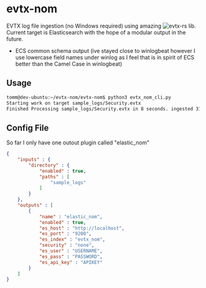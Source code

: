 # evtx-nom
EVTX log file ingestion (no Windows required) using amazing ![evtx-rs](https://github.com/omerbenamram/evtx) lib. Current target is Elasticsearch with the hope of a modular output in the future.

* ECS common schema output (ive stayed close to winlogbeat however I use lowercase field names under winlog as I feel that is in spirit of ECS better than the Camel Case in winlogbeat)


## Usage

``` bash
tomm@dev-ubuntu:~/evtx-nom/evtx-nom$ python3 evtx_nom_cli.py 
Starting work on target sample_logs/Security.evtx
Finished Processing sample_logs/Security.evtx in 8 seconds. ingested 31828 out of 31828 events
```

## Config File

So far I only have one outout plugin called "elastic_nom"

``` json
{
    "inputs" : {
        "directory" : {
            "enabled" : true,
            "paths" : [
                "sample_logs"
            ]
        }
    },
    "outputs" : [
        {
            "name" : "elastic_nom",
            "enabled" : true,
            "es_host" : "http://localhost", 
            "es_port" : "9200",
            "es_index" : "evtx_nom",
            "security" : "none",
            "es_user" : "USERNAME",
            "es_pass" : "PASSWORD",
            "es_api_key" : "APIKEY"
        }
    ]
}

```